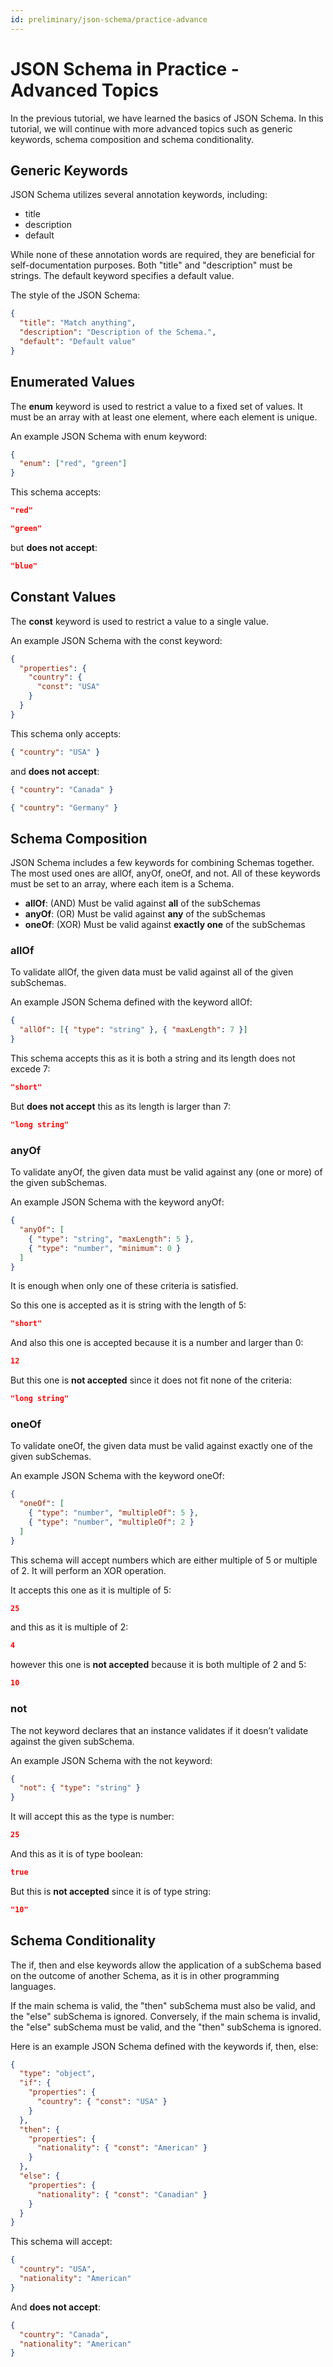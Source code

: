 ```yaml
---
id: preliminary/json-schema/practice-advance
---
```


# JSON Schema in Practice - Advanced Topics

In the previous tutorial, we have learned the basics of JSON Schema. In this tutorial, we will continue with more advanced topics such as generic keywords, schema composition and schema conditionality.

## Generic Keywords

JSON Schema utilizes several annotation keywords, including:

- title
- description
- default

While none of these annotation words are required, they are beneficial for self-documentation purposes.
Both "title" and "description" must be strings.
The default keyword specifies a default value.

The style of the JSON Schema:

```json
{
  "title": "Match anything",
  "description": "Description of the Schema.",
  "default": "Default value"
}
```

## Enumerated Values

The **enum** keyword is used to restrict a value to a fixed set of values. It must be an array with at least one element, where each element is unique.

An example JSON Schema with enum keyword:

```json
{
  "enum": ["red", "green"]
}
```

This schema accepts:

```json
"red"
```

```json
"green"
```

but **does not accept**:

```json
"blue"
```

## Constant Values

The **const** keyword is used to restrict a value to a single value.

An example JSON Schema with the const keyword:

```json
{
  "properties": {
    "country": {
      "const": "USA"
    }
  }
}
```

This schema only accepts:

```json
{ "country": "USA" }
```

and **does not accept**:

```json
{ "country": "Canada" }
```

```json
{ "country": "Germany" }
```

## Schema Composition

JSON Schema includes a few keywords for combining Schemas together.
The most used ones are allOf, anyOf, oneOf, and not.
All of these keywords must be set to an array, where each item is a Schema.

- **allOf**: (AND) Must be valid against **all** of the subSchemas
- **anyOf**: (OR) Must be valid against **any** of the subSchemas
- **oneOf**: (XOR) Must be valid against **exactly one** of the subSchemas

### allOf

To validate allOf, the given data must be valid against all of the given subSchemas.

An example JSON Schema defined with the keyword allOf:

```json
{
  "allOf": [{ "type": "string" }, { "maxLength": 7 }]
}
```

This schema accepts this as it is both a string and its length does not excede 7:

```json
"short"
```

But **does not accept** this as its length is larger than 7:

```json
"long string"
```

### anyOf

To validate anyOf, the given data must be valid against any (one or more) of the given subSchemas.

An example JSON Schema with the keyword anyOf:

```json
{
  "anyOf": [
    { "type": "string", "maxLength": 5 },
    { "type": "number", "minimum": 0 }
  ]
}
```

It is enough when only one of these criteria is satisfied.

So this one is accepted as it is string with the length of 5:

```json
"short"
```

And also this one is accepted because it is a number and larger than 0:

```json
12
```

But this one is **not accepted** since it does not fit none of the criteria:

```json
"long string"
```

### oneOf

To validate oneOf, the given data must be valid against exactly one of the given subSchemas.

An example JSON Schema with the keyword oneOf:

```json
{
  "oneOf": [
    { "type": "number", "multipleOf": 5 },
    { "type": "number", "multipleOf": 2 }
  ]
}
```

This schema will accept numbers which are either multiple of 5 or multiple of 2. It will perform an XOR operation.

It accepts this one as it is multiple of 5:

```json
25
```

and this as it is multiple of 2:

```json
4
```

however this one is **not accepted** because it is both multiple of 2 and 5:

```json
10
```

### not

The not keyword declares that an instance validates if it doesn’t validate against the given subSchema.

An example JSON Schema with the not keyword:

```json
{
  "not": { "type": "string" }
}
```

It will accept this as the type is number:

```json
25
```

And this as it is of type boolean:

```json
true
```

But this is **not accepted** since it is of type string:

```json
"10"
```

## Schema Conditionality

The if, then and else keywords allow the application of a subSchema based on the outcome of another Schema, as it is in other programming languages.

If the main schema is valid, the "then" subSchema must also be valid, and the "else" subSchema is ignored. Conversely, if the main schema is invalid, the "else" subSchema must be valid, and the "then" subSchema is ignored.

Here is an example JSON Schema defined with the keywords if, then, else:

```json
{
  "type": "object",
  "if": {
    "properties": {
      "country": { "const": "USA" }
    }
  },
  "then": {
    "properties": {
      "nationality": { "const": "American" }
    }
  },
  "else": {
    "properties": {
      "nationality": { "const": "Canadian" }
    }
  }
}
```

This schema will accept:

```json
{
  "country": "USA",
  "nationality": "American"
}
```

And **does not accept**:

```json
{
  "country": "Canada",
  "nationality": "American"
}
```
